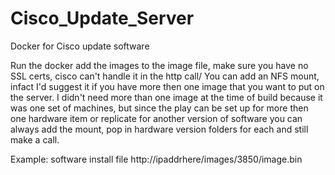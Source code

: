 # Cisco_Update_Server
Docker for Cisco update software


Run the docker add the images to the image file, make sure you have no SSL certs, cisco can't handle it in the http call/
You can add an NFS mount, infact I'd suggest it if you have more then one image that you want to put on the server.
I didn't need more than one image at the time of build because it was one set of machines, but since the play can be set up for more then one hardware item or replicate for another version of software you can always add the mount, pop in hardware version folders for each and still make a call.

Example: software install file http://ipaddrhere/images/3850/image.bin
